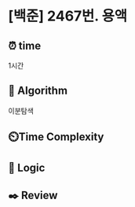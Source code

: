 # [백준] 2467번. 용액

## ⏰  **time**

1시간

## :pushpin: **Algorithm**

이분탐색

## ⏲️**Time Complexity**

## :round_pushpin: **Logic**

## :black_nib: **Review**
